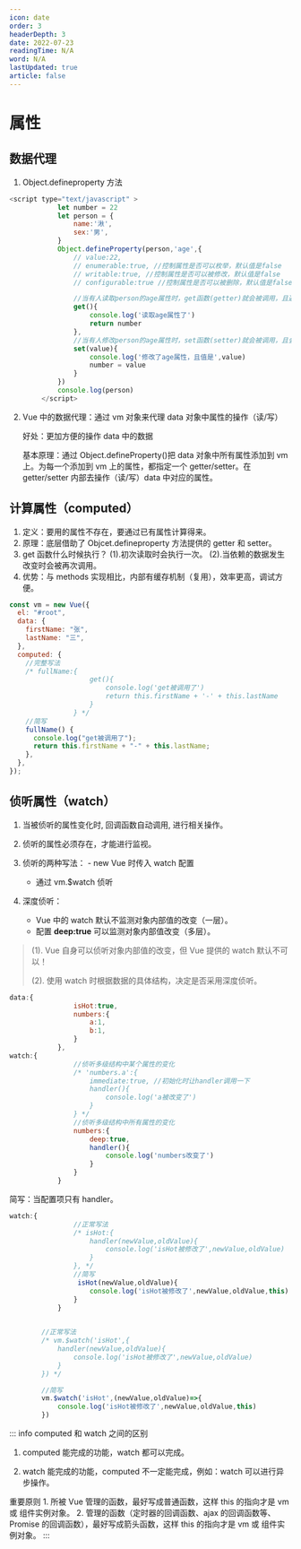 ```yaml
---
icon: date
order: 3
headerDepth: 3
date: 2022-07-23
readingTime: N/A
word: N/A
lastUpdated: true
article: false
---
```


# 属性
## 数据代理

1. Object.defineproperty 方法

```javascript
<script type="text/javascript" >
			let number = 22
			let person = {
				name:'湫',
				sex:'男',
			}
			Object.defineProperty(person,'age',{
				// value:22,
				// enumerable:true, //控制属性是否可以枚举，默认值是false
				// writable:true, //控制属性是否可以被修改，默认值是false
				// configurable:true //控制属性是否可以被删除，默认值是false

				//当有人读取person的age属性时，get函数(getter)就会被调用，且返回值就是age的值
				get(){
					console.log('读取age属性了')
					return number
				},
				//当有人修改person的age属性时，set函数(setter)就会被调用，且会收到修改的具体值
				set(value){
					console.log('修改了age属性，且值是',value)
					number = value
				}
			})
			console.log(person)
		</script>
```

2. Vue 中的数据代理：通过 vm 对象来代理 data 对象中属性的操作（读/写）

   好处：更加方便的操作 data 中的数据

   基本原理：通过 Object.defineProperty()把 data 对象中所有属性添加到 vm 上。为每一个添加到 vm 上的属性，都指定一个 getter/setter。在 getter/setter 内部去操作（读/写）data 中对应的属性。

## 计算属性（computed）

1. 定义：要用的属性不存在，要通过已有属性计算得来。
2. 原理：底层借助了 Objcet.defineproperty 方法提供的 getter 和 setter。
3. get 函数什么时候执行？
   (1).初次读取时会执行一次。
   (2).当依赖的数据发生改变时会被再次调用。
4. 优势：与 methods 实现相比，内部有缓存机制（复用），效率更高，调试方便。

```javascript
const vm = new Vue({
  el: "#root",
  data: {
    firstName: "张",
    lastName: "三",
  },
  computed: {
    //完整写法
    /* fullName:{
					get(){
						console.log('get被调用了')
						return this.firstName + '-' + this.lastName
					}
				} */
    //简写
    fullName() {
      console.log("get被调用了");
      return this.firstName + "-" + this.lastName;
    },
  },
});
```

## 侦听属性（watch）

1. 当被侦听的属性变化时, 回调函数自动调用, 进行相关操作。
2. 侦听的属性必须存在，才能进行监视。
3. 侦听的两种写法： - new Vue 时传入 watch 配置

   - 通过 vm.$watch 侦听

4. 深度侦听：
   - Vue 中的 watch 默认不监测对象内部值的改变（一层）。
   - 配置 **deep:true** 可以监测对象内部值改变（多层）。

> (1). Vue 自身可以侦听对象内部值的改变，但 Vue 提供的 watch 默认不可以！
>
> (2). 使用 watch 时根据数据的具体结构，决定是否采用深度侦听。

```javascript
data:{
				isHot:true,
				numbers:{
					a:1,
					b:1,
				}
			},
watch:{
				//侦听多级结构中某个属性的变化
				/* 'numbers.a':{
					immediate:true, //初始化时让handler调用一下
					handler(){
						console.log('a被改变了')
					}
				} */
				//侦听多级结构中所有属性的变化
				numbers:{
					deep:true,
					handler(){
						console.log('numbers改变了')
					}
				}
			}
```

简写：当配置项只有 handler。

```javascript
watch:{
				//正常写法
				/* isHot:{
					handler(newValue,oldValue){
						console.log('isHot被修改了',newValue,oldValue)
					}
				}, */
				//简写
				 isHot(newValue,oldValue){
					console.log('isHot被修改了',newValue,oldValue,this)
				}
			}
		

		//正常写法
		/* vm.$watch('isHot',{
			handler(newValue,oldValue){
				console.log('isHot被修改了',newValue,oldValue)
			}
		}) */

		//简写
		vm.$watch('isHot',(newValue,oldValue)=>{
			console.log('isHot被修改了',newValue,oldValue,this)
		})
```
::: info computed 和 watch 之间的区别
1. computed 能完成的功能，watch 都可以完成。

2. watch 能完成的功能，computed 不一定能完成，例如：watch 可以进行异步操作。

重要原则
    1. 所被 Vue 管理的函数，最好写成普通函数，这样 this 的指向才是 vm 或 组件实例对象。
    2. 管理的函数（定时器的回调函数、ajax 的回调函数等、Promise 的回调函数），最好写成箭头函数，这样 this 的指向才是 vm 或 组件实例对象。
:::